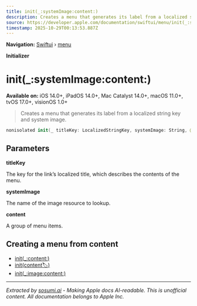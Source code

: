 ```yaml
---
title: init(_:systemImage:content:)
description: Creates a menu that generates its label from a localized string key and system image.
source: https://developer.apple.com/documentation/swiftui/menu/init(_:systemimage:content:)
timestamp: 2025-10-29T00:13:53.887Z
---
```


**Navigation:** [Swiftui](/documentation/swiftui) › [menu](/documentation/swiftui/menu)

**Initializer**

# init(_:systemImage:content:)

**Available on:** iOS 14.0+, iPadOS 14.0+, Mac Catalyst 14.0+, macOS 11.0+, tvOS 17.0+, visionOS 1.0+

> Creates a menu that generates its label from a localized string key and system image.

```swift
nonisolated init(_ titleKey: LocalizedStringKey, systemImage: String, @ViewBuilder content: () -> Content)
```

## Parameters

**titleKey**

The key for the link’s localized title, which describes the contents of the menu.



**systemImage**

The name of the image resource to lookup.



**content**

A group of menu items.



## Creating a menu from content

- [init(_:content:)](/documentation/swiftui/menu/init(_:content:))
- [init(content:label:)](/documentation/swiftui/menu/init(content:label:))
- [init(_:image:content:)](/documentation/swiftui/menu/init(_:image:content:))

---

*Extracted by [sosumi.ai](https://sosumi.ai) - Making Apple docs AI-readable.*
*This is unofficial content. All documentation belongs to Apple Inc.*

